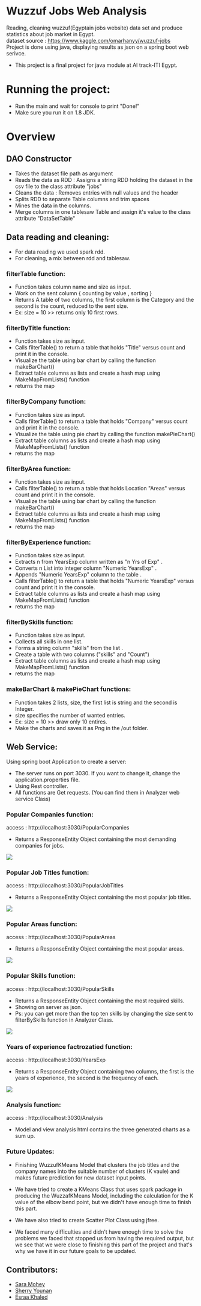 # Wuzzuf Jobs Web Analysis

Reading, cleaning wuzzuf(Egyptain jobs website) data set and produce statistics about job market in Egypt.\
dataset source : <a>https://www.kaggle.com/omarhanyy/wuzzuf-jobs</a> \
Project is done using java, displaying results as json on a spring boot web serivce. 
* This project is a final project for java module at AI track-ITI Egypt. 



# Running the project:

* Run the main and wait for console to print "Done!"
* Make sure you run it on 1.8 JDK.

# Overview



## DAO Constructor
 * Takes the dataset file path as argument 
 * Reads the data as RDD : Assigns a string RDD holding the dataset in the csv file to the class attribute "jobs"
 * Cleans the data : Removes entries with null values and the header
 * Splits RDD to separate Table columns and trim spaces
 * Mines the data in the columns.
 * Merge columns in one tablesaw Table and assign it's value to the class attribute "DataSetTable"


## Data reading and cleaning:

* For data reading we used spark rdd.
* For cleaning, a mix between rdd and tablesaw. 

### filterTable function:

* Function takes column name and size as input.
* Work on the sent column { counting by value , sorting }
* Returns A table of two columns, the first column is the Category and the second is the count, reduced to the sent size.
* Ex: size = 10 >> returns only 10 first rows.

### filterByTitle function:

* Function takes size as input.
* Calls filterTable() to return a table that holds "Title" versus count and print it in the console.
* Visualize the table using bar chart by calling the function makeBarChart()
* Extract table columns as lists and create a hash map using MakeMapFromLists() function
* returns the map


### filterByCompany function:

* Function takes size as input.
* Calls filterTable() to return a table that holds "Company" versus count and print it in the console.
* Visualize the table using pie chart by calling the function makePieChart()
* Extract table columns as lists and create a hash map using MakeMapFromLists() function
* returns the map


### filterByArea function:

* Function takes size as input.
* Calls filterTable() to return a table that holds Location "Areas" versus count and print it in the console.
* Visualize the table using bar chart by calling the function makeBarChart()
* Extract table columns as lists and create a hash map using MakeMapFromLists() function
* returns the map


### filterByExperience function:

* Function takes size as input.
* Extracts n from YearsExp column written as "n Yrs of Exp" .
* Converts n List into integer column "Numeric YearsExp" .
* Appends "Numeric YearsExp" column to the table .
* Calls filterTable() to return a table that holds "Numeric YearsExp" versus count and print it in the console.
* Extract table columns as lists and create a hash map using MakeMapFromLists() function
* returns the map

### filterBySkills function:

* Function takes size as input.
* Collects all skills in one list.
* Forms a string column "skills" from the list .
* Create a table with two columns ("skills" and "Count")
* Extract table columns as lists and create a hash map using MakeMapFromLists() function
* returns the map

### makeBarChart & makePieChart functions:

* Function takes 2 lists, size, the first list is string and the second is Integer.
* size specifies the number of wanted entries.
* Ex: size = 10 >> draw only 10 entires.
* Make the charts and saves it as Png in the /out folder.



## Web Service:

Using spring boot Application to create a server:
* The server runs on port 3030. If you want to change it, change the application.properties file.
* Using Rest controller. 
* All functions are Get requests. (You can find them in Analyzer web service Class)

### Popular Companies function:

access : <a>http://localhost:3030/PopularCompanies</a>
* Returns a ResponseEntity Object containing the most demanding companies for jobs.

![](https://github.com/December-peony/WuzzufJobsWebAnalysis/blob/master/src/main/resources/templates/Companies.png)

### Popular Job Titles function:

access : <a>http://localhost:3030/PopularJobTitles</a>
* Returns a ResponseEntity Object containing the most popular job titles.

![](https://github.com/December-peony/WuzzufJobsWebAnalysis/blob/master/src/main/resources/static/Jobs.png)

### Popular Areas function:

access : <a>http://localhost:3030/PopularAreas</a>
* Returns a ResponseEntity Object containing  the most popular areas.

![](https://github.com/December-peony/WuzzufJobsWebAnalysis/blob/master/src/main/resources/static/Areas.png)

### Popular Skills function:

access : <a>http://localhost:3030/PopularSkills</a>
* Returns a ResponseEntity Object containing the most required skills.
* Showing on server as json.
* Ps: you can get more than the top ten skills by changing the size sent to filterBySkills function in Analyzer Class.

![](https://github.com/December-peony/WuzzufJobsWebAnalysis/blob/master/out/Skills.png)


### Years of experience factrozatied function:

access : <a>http://localhost:3030/YearsExp</a>
* Returns a ResponseEntity Object containing two columns, the first is the years of experience, the second is the frequency of each.

![](https://github.com/December-peony/WuzzufJobsWebAnalysis/blob/master/out/Years.png)


### Analysis function:

access : <a>http://localhost:3030/Analysis</a>
* Model and view analysis html contains the three generated charts as a sum up.

### Future Updates:

* Finishing WuzzufKMeans Model that clusters the job titles and the company names into the suitable number of clusters (K vaule) and makes future prediction for new dataset      input points.

* We have tried to create a KMeans Class that uses spark package in producing the WuzzafKMeans Model, including the calculation for the 
  K value of the elbow bend point, but we didn't have enough time to finish this part.

* We have also tried to create Scatter Plot Class using jfree. 

* We faced many difficulties and didn't have enough time to solve the problems we faced that stopped us from having the required output, 
  but we see that we were close to finishing this part of the project and that's why we have it in our future goals to be updated.


## Contributors:
* <a href="https://github.com/saramohey">Sara Mohey</a>
* <a href="https://github.com/Sherry-Younan">Sherry Younan</a>
* <a href="https://github.com/December-peony">Esraa Khaled</a>




